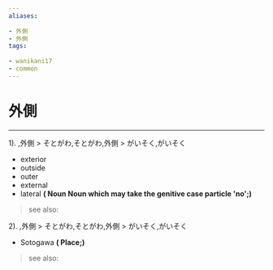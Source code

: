 ```yaml
---
aliases:
    
- 外側
- 外側
tags:
    
- wanikani17
- common
---
```


# 外側
---
1).
,外側 > そとがわ,そとがわ,外側 > がいそく,がいそく

- exterior
- outside
- outer
- external
- lateral
**( Noun Noun which may take the genitive case particle 'no';)**
> see also: 
            
2).
,外側 > そとがわ,そとがわ,外側 > がいそく,がいそく

- Sotogawa
**( Place;)**
> see also: 
            